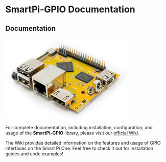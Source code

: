 # SmartPi-GPIO Documentation

## Documentation

<img src="https://github.com/adnroboticsfr/smartpi-gpio/blob/main/img/smart-pi-one-yumi.png" alt="Smart Pi One - Yumi" width="380"/>

For complete documentation, including installation, configuration, and usage of the **SmartPi-GPIO** library, please visit our [official Wiki](https://github.com/adnroboticsfr/smartpi-gpio/wiki).

The Wiki provides detailed information on the features and usage of GPIO interfaces on the Smart Pi One. Feel free to check it out for installation guides and code examples!
